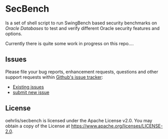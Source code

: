 # SecBench

Is a set of shell script to run SwingBench based security benchmarks on
*Oracle Databases* to test and verify different Oracle security features and options.

Currently there is quite some work in progress on this repo....

## Issues

Please file your bug reports, enhancement requests, questions and other support requests within [Github's issue tracker](https://help.github.com/articles/about-issues/):

* [Existing issues](https://github.com/oehrlis/secbench/issues)
* [submit new issue](https://github.com/oehrlis/secbench/issues/new)

## License

oehrlis/secbench is licensed under the Apache License v2.0. You may obtain a copy of the License at <https://www.apache.org/licenses/LICENSE-2.0>.
